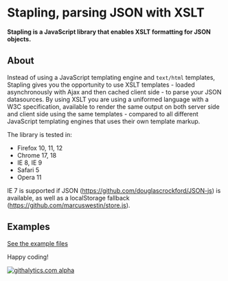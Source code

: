 # Stapling, parsing JSON with XSLT
**Stapling is a JavaScript library that enables XSLT formatting for JSON objects.**

## About
Instead of using a JavaScript templating engine and `text/html` templates, Stapling gives you the opportunity to use XSLT templates - loaded asynchronously with Ajax and then cached client side - to parse your JSON datasources. By using XSLT you are using a uniformed language with a W3C specification, available to render the same output on both server side and client side using the same templates - compared to all different JavaScript templating engines that uses their own template markup.

The library is tested in:

* Firefox 10, 11, 12
* Chrome 17, 18
* IE 8, IE 9
* Safari 5
* Opera 11

IE 7 is supported if JSON (https://github.com/douglascrockford/JSON-js) is available, as well as a localStorage fallback (https://github.com/marcuswestin/store.js).

## Examples
<a href="https://github.com/WelcomWeb/Stapling/tree/master/examples">See the example files</a>

Happy coding!

[![githalytics.com alpha](https://cruel-carlota.pagodabox.com/c633762f7f514b1b53ecc1661a031a88 "githalytics.com")](http://githalytics.com/WelcomWeb/Stapling)
